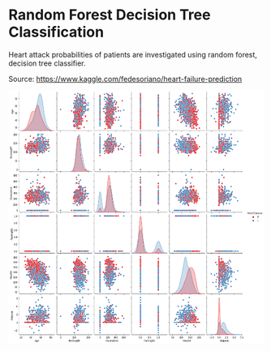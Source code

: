 # Random Forest Decision Tree Classification

Heart attack probabilities of patients are investigated using random forest, decision tree classifier.

Source: https://www.kaggle.com/fedesoriano/heart-failure-prediction

<p align="center">
  <img src = "https://github.com/bkullukcu/random-forest-decision-tree-classification/blob/master/Pairplot%20Figure.png" width = "700" height = "500" align = "center">
</p>
